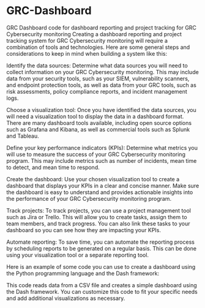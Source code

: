 # GRC-Dashboard
GRC Dashboard
code for dashboard reporting and project tracking for GRC Cybersecurity monitoring
Creating a dashboard reporting and project tracking system for GRC Cybersecurity monitoring will require a combination of tools and technologies. Here are some general steps and considerations to keep in mind when building a system like this:

Identify the data sources: Determine what data sources you will need to collect information on your GRC Cybersecurity monitoring. This may include data from your security tools, such as your SIEM, vulnerability scanners, and endpoint protection tools, as well as data from your GRC tools, such as risk assessments, policy compliance reports, and incident management logs.

Choose a visualization tool: Once you have identified the data sources, you will need a visualization tool to display the data in a dashboard format. There are many dashboard tools available, including open source options such as Grafana and Kibana, as well as commercial tools such as Splunk and Tableau.

Define your key performance indicators (KPIs): Determine what metrics you will use to measure the success of your GRC Cybersecurity monitoring program. This may include metrics such as number of incidents, mean time to detect, and mean time to respond.

Create the dashboard: Use your chosen visualization tool to create a dashboard that displays your KPIs in a clear and concise manner. Make sure the dashboard is easy to understand and provides actionable insights into the performance of your GRC Cybersecurity monitoring program.

Track projects: To track projects, you can use a project management tool such as Jira or Trello. This will allow you to create tasks, assign them to team members, and track progress. You can also link these tasks to your dashboard so you can see how they are impacting your KPIs.

Automate reporting: To save time, you can automate the reporting process by scheduling reports to be generated on a regular basis. This can be done using your visualization tool or a separate reporting tool.

Here is an example of some code you can use to create a dashboard using the Python programming language and the Dash framework:


This code reads data from a CSV file and creates a simple dashboard using the Dash framework. You can customize this code to fit your specific needs and add additional visualizations as necessary.
